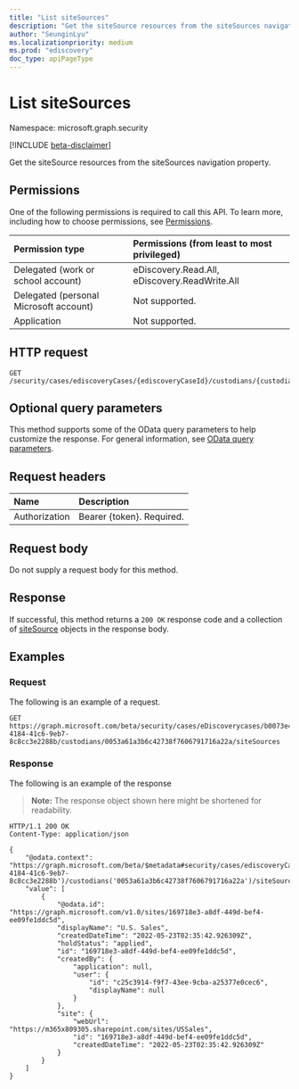 ```yaml
---
title: "List siteSources"
description: "Get the siteSource resources from the siteSources navigation property."
author: "SeunginLyu"
ms.localizationpriority: medium
ms.prod: "ediscovery"
doc_type: apiPageType
---
```


# List siteSources
Namespace: microsoft.graph.security

[!INCLUDE [beta-disclaimer](../../includes/beta-disclaimer.md)]

Get the siteSource resources from the siteSources navigation property.

## Permissions
One of the following permissions is required to call this API. To learn more, including how to choose permissions, see [Permissions](/graph/permissions-reference).

|Permission type|Permissions (from least to most privileged)|
|:---|:---|
|Delegated (work or school account)|eDiscovery.Read.All, eDiscovery.ReadWrite.All|
|Delegated (personal Microsoft account)|Not supported.|
|Application|Not supported.|

## HTTP request

<!-- {
  "blockType": "ignored"
}
-->
``` http
GET /security/cases/ediscoveryCases/{ediscoveryCaseId}/custodians/{custodianId}/siteSources
```

## Optional query parameters
This method supports some of the OData query parameters to help customize the response. For general information, see [OData query parameters](/graph/query-parameters).

## Request headers
|Name|Description|
|:---|:---|
|Authorization|Bearer {token}. Required.|

## Request body
Do not supply a request body for this method.

## Response

If successful, this method returns a `200 OK` response code and a collection of [siteSource](../resources/security-sitesource.md) objects in the response body.

## Examples

### Request
The following is an example of a request.

<!-- {
  "blockType": "request",
  "name": "list_sitesource"
}
-->
``` http
GET https://graph.microsoft.com/beta/security/cases/eDiscoverycases/b0073e4e-4184-41c6-9eb7-8c8cc3e2288b/custodians/0053a61a3b6c42738f7606791716a22a/siteSources
```



### Response
The following is an example of the response
>**Note:** The response object shown here might be shortened for readability.
<!-- {
  "blockType": "response",
  "truncated": true,
  "@odata.type": "Collection(microsoft.graph.security.siteSource)"
}
-->
``` http
HTTP/1.1 200 OK
Content-Type: application/json

{
    "@odata.context": "https://graph.microsoft.com/beta/$metadata#security/cases/ediscoveryCases('b0073e4e-4184-41c6-9eb7-8c8cc3e2288b')/custodians('0053a61a3b6c42738f7606791716a22a')/siteSources",
    "value": [
        {
            "@odata.id": "https://graph.microsoft.com/v1.0/sites/169718e3-a8df-449d-bef4-ee09fe1ddc5d",
            "displayName": "U.S. Sales",
            "createdDateTime": "2022-05-23T02:35:42.926309Z",
            "holdStatus": "applied",
            "id": "169718e3-a8df-449d-bef4-ee09fe1ddc5d",
            "createdBy": {
                "application": null,
                "user": {
                    "id": "c25c3914-f9f7-43ee-9cba-a25377e0cec6",
                    "displayName": null
                }
            },
            "site": {
                "webUrl": "https://m365x809305.sharepoint.com/sites/USSales",
                "id": "169718e3-a8df-449d-bef4-ee09fe1ddc5d",
                "createdDateTime": "2022-05-23T02:35:42.926309Z"
            }
        }
    ]
}
```
